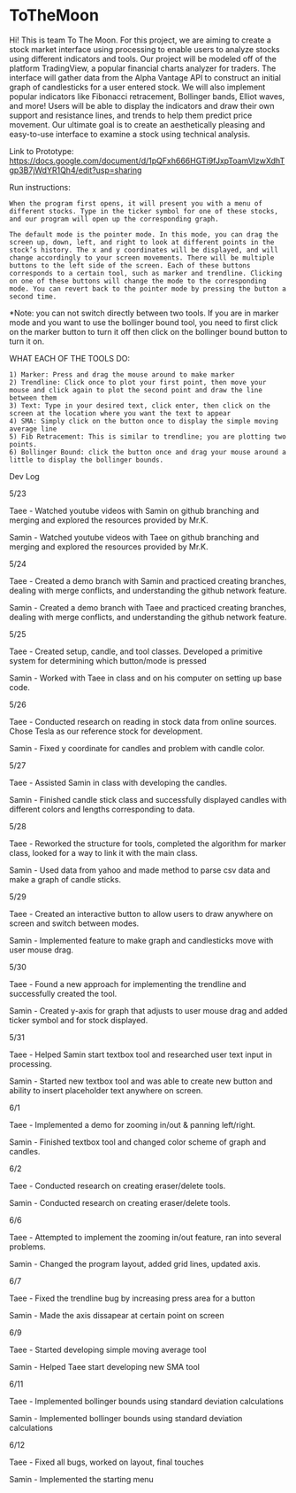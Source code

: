 # ToTheMoon
Hi! This is team To The Moon. For this project, we are aiming to create a stock market interface using processing to enable users to analyze stocks using different indicators and tools. Our project will be modeled off of the platform TradingView, a popular financial charts analyzer for traders. The interface will gather data from the Alpha Vantage API to construct an initial graph of candlesticks for a user entered stock. We will also implement popular indicators like Fibonacci retracement, Bollinger bands, Elliot waves, and more! Users will be able to display the indicators and draw their own support and resistance lines, and trends to help them predict price movement. Our ultimate goal is to create an aesthetically pleasing and easy-to-use interface to examine a stock using technical analysis.

Link to Prototype: https://docs.google.com/document/d/1pQFxh666HGTi9fJxpToamVlzwXdhTgp3B7jWdYR1Qh4/edit?usp=sharing


Run instructions: 

	When the program first opens, it will present you with a menu of different stocks. Type in the ticker symbol for one of these stocks, and our program will open up the corresponding graph. 
	
	The default mode is the pointer mode. In this mode, you can drag the screen up, down, left, and right to look at different points in the stock’s history. The x and y coordinates will be displayed, and will change accordingly to your screen movements. There will be multiple buttons to the left side of the screen. Each of these buttons corresponds to a certain tool, such as marker and trendline. Clicking on one of these buttons will change the mode to the corresponding mode. You can revert back to the pointer mode by pressing the button a second time. 

  *Note: you can not switch directly between two tools. If you are in marker mode and you want to use the bollinger bound tool, you need to first click on the marker button to turn it off then click on the bollinger bound button to turn it on. 
  
  WHAT EACH OF THE TOOLS DO: 
  
    1) Marker: Press and drag the mouse around to make marker 
    2) Trendline: Click once to plot your first point, then move your mouse and click again to plot the second point and draw the line between them
    3) Text: Type in your desired text, click enter, then click on the screen at the location where you want the text to appear
    4) SMA: Simply click on the button once to display the simple moving average line
    5) Fib Retracement: This is similar to trendline; you are plotting two points. 
    6) Bollinger Bound: click the button once and drag your mouse around a little to display the bollinger bounds. 


Dev Log

5/23

Taee - Watched youtube videos with Samin on github branching and merging and explored the resources provided by Mr.K.

Samin - Watched youtube videos with Taee on github branching and merging and explored the resources provided by Mr.K.

5/24

Taee - Created a demo branch with Samin and practiced creating branches, dealing with merge conflicts, and understanding the github network feature.

Samin - Created a demo branch with Taee and practiced creating branches, dealing with merge conflicts, and understanding the github network feature.

5/25

Taee - Created setup, candle, and tool classes. Developed a primitive system for determining which button/mode is pressed

Samin - Worked with Taee in class and on his computer on setting up base code.

5/26

Taee - Conducted research on reading in stock data from online sources. Chose Tesla as our reference stock for development.

Samin - Fixed y coordinate for candles and problem with candle color.

5/27

Taee - Assisted Samin in class with developing the candles.

Samin - Finished candle stick class and successfully displayed candles with different colors and lengths corresponding to data.

5/28

Taee - Reworked the structure for tools, completed the algorithm for marker class, looked for a way to link it with the main class. 

Samin - Used data from yahoo and made method to parse csv data and make a graph of candle sticks.

5/29

Taee - Created an interactive button to allow users to draw anywhere on screen and switch between modes.

Samin - Implemented feature to make graph and candlesticks move with user mouse drag.

5/30

Taee - Found a new approach for implementing the trendline and successfully created the tool.

Samin - Created y-axis for graph that adjusts to user mouse drag and added ticker symbol and for stock displayed.

5/31

Taee - Helped Samin start textbox tool and researched user text input in processing.

Samin - Started new textbox tool and was able to create new button and ability to insert placeholder text anywhere on screen.

6/1

Taee - Implemented a demo for zooming in/out & panning left/right.

Samin - Finished textbox tool and changed color scheme of graph and candles.

6/2

Taee - Conducted research on creating eraser/delete tools.

Samin - Conducted research on creating eraser/delete tools.

6/6

Taee - Attempted to implement the zooming in/out feature, ran into several problems.

Samin - Changed the program layout, added grid lines, updated axis.

6/7

Taee - Fixed the trendline bug by increasing press area for a button

Samin - Made the axis dissapear at certain point on screen


6/9

Taee - Started developing simple moving average tool

Samin - Helped Taee start developing new SMA tool


6/11

Taee - Implemented bollinger bounds using standard deviation calculations

Samin - Implemented bollinger bounds using standard deviation calculations

6/12

Taee - Fixed all bugs, worked on layout, final touches

Samin - Implemented the starting menu 
